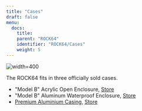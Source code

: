 ```yaml
---
title: "Cases"
draft: false
menu:
  docs:
    title:
    parent: "ROCK64"
    identifier: "ROCK64/Cases"
    weight: 5
---
```


![width=400](/documentation/ROCK64/images/Rock64-Al-Case1-1.jpg)

The ROCK64 fits in three officially sold cases.

* "Model B" Acrylic Open Enclosure, [Store](https://pine64.com/product/model-b-acrylic-open-enclosure/)
* "Model B" Aluminum Waterproof Enclosure, [Store](https://pine64.com/product/model-b-aluminum-waterproof-enclosure/)
* [Premium Aluminium Casing](/documentation/ROCK64/Cases/Premium_aluminum_casing), [Store](https://pine64.com/product/model-b-premium-aluminum-casing/?v=0446c16e2e66)
